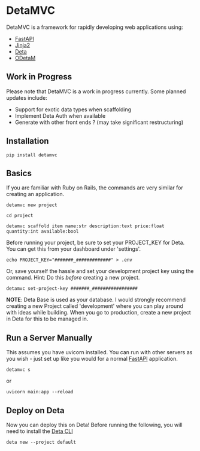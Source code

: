 # DetaMVC


DetaMVC is a framework for rapidly developing web applications using:
- [FastAPI](https://fastapi.tiangolo.com/)
- [Jinja2](https://fastapi.tiangolo.com/advanced/templates/?h=jinja2)
- [Deta](https://docs.deta.sh/docs/home)
- [ODetaM](https://github.com/rickh94/ODetaM)

## Work in Progress
Please note that DetaMVC is a work in progress currently. Some planned updates include:
- Support for exotic data types when scaffolding
- Implement Deta Auth when available
- Generate with other front ends ? (may take significant restructuring)

## Installation
```
pip install detamvc
```
   

## Basics
If you are familiar with Ruby on Rails, the commands are very similar for creating an application. 

```
detamvc new project

cd project

detamvc scaffold item name:str description:text price:float quantity:int available:bool
```

Before running your project, be sure to set your PROJECT_KEY for Deta. You can get this from your dashboard under 'settings'.


```
echo PROJECT_KEY="#######_#############" > .env
```

Or, save yourself the hassle and set your development project key using the command. Hint: Do this _before_ creating a new project.

```
detamvc set-project-key #######_#################
```

**NOTE**: Deta Base is used as your database. I would strongly recommend creating a new Project called 'development' where you can play around with ideas while building. When you go to production, create a new project in Deta for this to be managed in.

## Run a Server Manually

This assumes you have uvicorn installed. You can run with other servers as you wish - just set up like you would for a normal [FastAPI](https://fastapi.tiangolo.com/deployment/manually/ "Run a Server Manually - Uvicorn") application.
```
detamvc s
```
or
```
uvicorn main:app --reload
```

## Deploy on Deta
Now you can deploy this on Deta!
Before running the following, you will need to install the [Deta CLI](https://docs.deta.sh/docs/cli/install)
```
deta new --project default
```